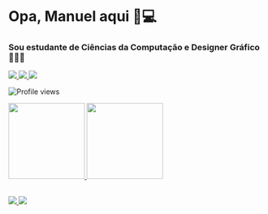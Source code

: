 # Opa, Manuel aqui 👻💻
### Sou estudante de Ciências da Computação e Designer Gráfico 👨🏼‍💻

<a href="https://www.instagram.com/1manuelc/" alt="Instagram">
<img src="https://img.shields.io/badge/-Instagram-C13584?style=for-the-badge&logo=Instagram&logoColor=FFFFFF"/>
</a>
  
<a href="https://www.linkedin.com/in/1manuelc" alt="Linkedin">
<img src="https://img.shields.io/badge/-Linkedin-0072b1?style=for-the-badge&logo=Linkedin&logoColor=FFFFFF"/>
</a>
  
<a href = "mailto:manuelwn21@gmail.com">
<img src="https://img.shields.io/badge/-Gmail-%23333?style=for-the-badge&logo=gmail&logoColor=white" target="_blank">
</a>
<p align="left"> <img src="https://komarev.com/ghpvc/?username=1manuelc&color=blue&style=for-the-badge" alt="Profile views"/> </p>

<div align="left">
  <a href="https://github.com/1manuelc">
  <img height="150em" src="https://github-readme-stats-git-masterrstaa-rickstaa.vercel.app/api?username=1manuelc&show_icons=true&theme=github_dark&include_all_commits=true&count_private=true"/>
    <img height="150em" src="https://github-readme-stats-git-masterrstaa-rickstaa.vercel.app/api/top-langs/?username=1manuelc&layout=compact&langs_count=7&theme=github_dark"/>
</div>

<br>

<p align="left">
  <a href="https://skillicons.dev">
    <img src="https://skillicons.dev/icons?i=c,java,js,html,css&theme=dark" />
    <img src="https://skillicons.dev/icons?i=ps,ai,figma" />
  </a>
</p>
